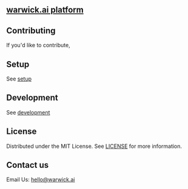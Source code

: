 ## [warwick.ai platform](https://www.warwick.ai)

## Contributing

If you'd like to contribute,

## Setup

See [setup](setup.md)

## Development

See [development](development.md)

## License

Distributed under the MIT License. See [LICENSE](https://github.com/minimal-ui-kit/minimal.free/blob/main/LICENSE.md) for more information.

## Contact us

Email Us: hello@warwick.ai
